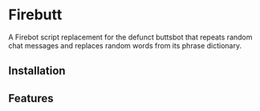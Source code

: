 # Firebutt

A Firebot script replacement for the defunct buttsbot that repeats random chat messages and replaces random words from its phrase dictionary.

## Installation

## Features
